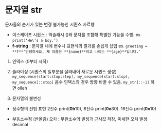 # 문자열 str
문자들의 순서가 있는 변경 불가능한 시퀀스 자료형
- 이스케이프 시퀀스 : 역슬래시 (\)와 문자를 조합해 특별한 기능을 수행.
ex. `print(‘He\’s a boy.’)`
- **f-string** : 문자열 내에 변수나 표현식의 결과를 손쉽게 삽입 
ex. `greeting = **f**’안녕하세요, 제 이름은 **{name}**이고 나이는 **{age}**입니다.’`

1)	인덱스 (0부터 시작)

2)	슬라이싱 (시퀀스의 일부분을 잘라내어 새로운 시퀀스 생성)
`my_sequence[start:stop:step], my_sequence[start:stop], my_sequence[::stop]`
음수 인덱스의 경우 방향 바꿀 수 있음. `my_str[::-1]` 하면 olleh

3)	문자열의 불변성 

+ 정수형의 진법 표현
2진수 print(**0b**10), 8진수 print(**0o**30). 16진수 print(**0x**10)

+ 부동소수점 (반올림) 오차 : 무한소수의 발생과 근사값 저장, 미세한 오차 발생
decimal
